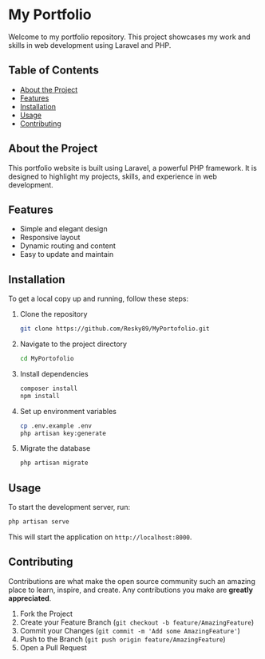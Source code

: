 # My Portfolio

Welcome to my portfolio repository. This project showcases my work and skills in web development using Laravel and PHP.

## Table of Contents
- [About the Project](#about-the-project)
- [Features](#features)
- [Installation](#installation)
- [Usage](#usage)
- [Contributing](#contributing)

## About the Project

This portfolio website is built using Laravel, a powerful PHP framework. It is designed to highlight my projects, skills, and experience in web development.

## Features

- Simple and elegant design
- Responsive layout
- Dynamic routing and content
- Easy to update and maintain

## Installation

To get a local copy up and running, follow these steps:

1. Clone the repository
   ```sh
   git clone https://github.com/Resky89/MyPortofolio.git
   ```
2. Navigate to the project directory
   ```sh
   cd MyPortofolio
   ```
3. Install dependencies
   ```sh
   composer install
   npm install
   ```
4. Set up environment variables
   ```sh
   cp .env.example .env
   php artisan key:generate
   ```
5. Migrate the database
   ```sh
   php artisan migrate
   ```

## Usage

To start the development server, run:
```sh
php artisan serve
```
This will start the application on `http://localhost:8000`.

## Contributing

Contributions are what make the open source community such an amazing place to learn, inspire, and create. Any contributions you make are **greatly appreciated**.

1. Fork the Project
2. Create your Feature Branch (`git checkout -b feature/AmazingFeature`)
3. Commit your Changes (`git commit -m 'Add some AmazingFeature'`)
4. Push to the Branch (`git push origin feature/AmazingFeature`)
5. Open a Pull Request
